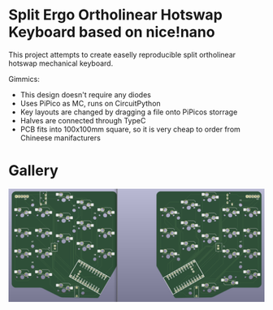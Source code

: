 # Split Ergo Ortholinear Hotswap Keyboard based on nice!nano

This project attempts to create easelly reproducible split ortholinear  hotswap mechanical
keyboard. 

Gimmics: 
+ This design doesn't require any diodes
+ Uses PiPico as MC, runs on CircuitPython
+ Key layouts are changed by dragging a file onto PiPicos storrage
+ Halves are connected through TypeC
+ PCB fits into 100x100mm square, so it is very cheap to order from Chineese manifacturers


# Gallery

![PCB](/Media/both.png)
